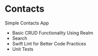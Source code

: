 # Contacts

Simple Contacts App

* Basic CRUD Functionality Using Realm
* Search
* Swift Lint for Better Code Practices
* Unit Tests
